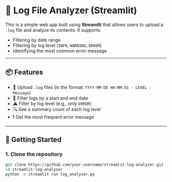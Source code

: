 # 🧾 Log File Analyzer (Streamlit)

This is a simple web app built using **Streamlit** that allows users to upload a `.log` file and analyze its contents. It supports:

- Filtering by date range
- Filtering by log level (`INFO`, `WARNING`, `ERROR`)
- Identifying the most common error message

---

## 📦 Features

- 📁 Upload `.log` files (in the format: `YYYY-MM-DD HH:MM:SS - LEVEL - Message`)
- 📅 Filter logs by a start and end date
- ⚠️ Filter by log level (e.g., only `ERROR`)
- 🔍 See a summary count of each log level
- ❗ Get the most frequent error message

---

## 🚀 Getting Started

### 1. Clone the repository

```bash
git clone https://github.com/your-username/streamlit-log-analyzer.git
cd streamlit-log-analyzer
python -m streamlit run log_analyzer.py
